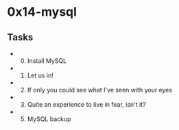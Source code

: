 # 0x14-mysql

## Tasks

- 0. Install MySQL
- 1. Let us in!
- 2. If only you could see what I've seen with your eyes
- 3. Quite an experience to live in fear, isn't it?
- 5. MySQL backup